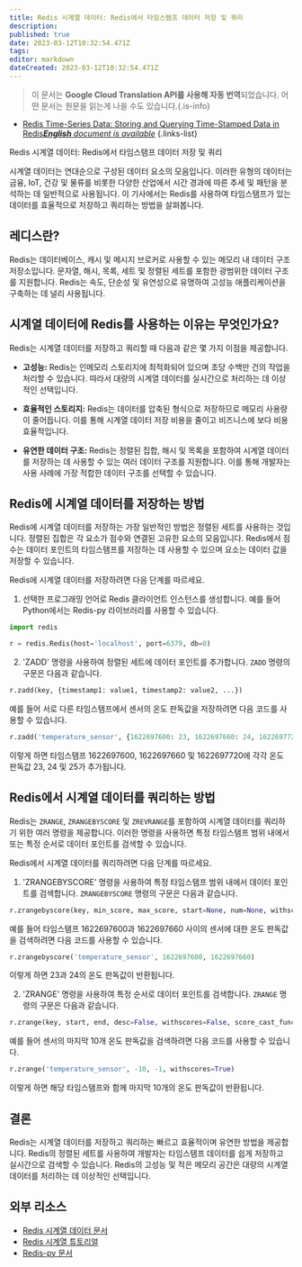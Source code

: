 ```yaml
---
title: Redis 시계열 데이터: Redis에서 타임스탬프 데이터 저장 및 쿼리
description: 
published: true
date: 2023-03-12T10:32:54.471Z
tags: 
editor: markdown
dateCreated: 2023-03-12T10:32:54.471Z
---
```


> 이 문서는 **Google Cloud Translation API를 사용해 자동 번역**되었습니다.
어떤 문서는 원문을 읽는게 나을 수도 있습니다.{.is-info}



- [Redis Time-Series Data: Storing and Querying Time-Stamped Data in Redis***English** document is available*](/en/Knowledge-base/NoSQL/redis-time-series-data-storing-and-querying-time-stamped-data-in-redis)
{.links-list}

Redis 시계열 데이터: Redis에서 타임스탬프 데이터 저장 및 쿼리

시계열 데이터는 연대순으로 구성된 데이터 요소의 모음입니다. 이러한 유형의 데이터는 금융, IoT, 건강 및 물류를 비롯한 다양한 산업에서 시간 경과에 따른 추세 및 패턴을 분석하는 데 일반적으로 사용됩니다. 이 기사에서는 Redis를 사용하여 타임스탬프가 있는 데이터를 효율적으로 저장하고 쿼리하는 방법을 살펴봅니다.

## 레디스란?

Redis는 데이터베이스, 캐시 및 메시지 브로커로 사용할 수 있는 메모리 내 데이터 구조 저장소입니다. 문자열, 해시, 목록, 세트 및 정렬된 세트를 포함한 광범위한 데이터 구조를 지원합니다. Redis는 속도, 단순성 및 유연성으로 유명하여 고성능 애플리케이션을 구축하는 데 널리 사용됩니다.

## 시계열 데이터에 Redis를 사용하는 이유는 무엇인가요?

Redis는 시계열 데이터를 저장하고 쿼리할 때 다음과 같은 몇 가지 이점을 제공합니다.

- **고성능:** Redis는 인메모리 스토리지에 최적화되어 있으며 초당 수백만 건의 작업을 처리할 수 있습니다. 따라서 대량의 시계열 데이터를 실시간으로 처리하는 데 이상적인 선택입니다.

- **효율적인 스토리지:** Redis는 데이터를 압축된 형식으로 저장하므로 메모리 사용량이 줄어듭니다. 이를 통해 시계열 데이터 저장 비용을 줄이고 비즈니스에 보다 비용 효율적입니다.

- **유연한 데이터 구조:** Redis는 정렬된 집합, 해시 및 목록을 포함하여 시계열 데이터를 저장하는 데 사용할 수 있는 여러 데이터 구조를 지원합니다. 이를 통해 개발자는 사용 사례에 가장 적합한 데이터 구조를 선택할 수 있습니다.

## Redis에 시계열 데이터를 저장하는 방법

Redis에 시계열 데이터를 저장하는 가장 일반적인 방법은 정렬된 세트를 사용하는 것입니다. 정렬된 집합은 각 요소가 점수와 연결된 고유한 요소의 모음입니다. Redis에서 점수는 데이터 포인트의 타임스탬프를 저장하는 데 사용할 수 있으며 요소는 데이터 값을 저장할 수 있습니다.

Redis에 시계열 데이터를 저장하려면 다음 단계를 따르세요.

1. 선택한 프로그래밍 언어로 Redis 클라이언트 인스턴스를 생성합니다. 예를 들어 Python에서는 Redis-py 라이브러리를 사용할 수 있습니다.

```python
import redis

r = redis.Redis(host='localhost', port=6379, db=0)
```

2. 'ZADD' 명령을 사용하여 정렬된 세트에 데이터 포인트를 추가합니다. `ZADD` 명령의 구문은 다음과 같습니다.

```python
r.zadd(key, {timestamp1: value1, timestamp2: value2, ...})
```

예를 들어 서로 다른 타임스탬프에서 센서의 온도 판독값을 저장하려면 다음 코드를 사용할 수 있습니다.

```python
r.zadd('temperature_sensor', {1622697600: 23, 1622697660: 24, 1622697720: 25})
```

이렇게 하면 타임스탬프 1622697600, 1622697660 및 1622697720에 각각 온도 판독값 23, 24 및 25가 추가됩니다.

## Redis에서 시계열 데이터를 쿼리하는 방법

Redis는 `ZRANGE`, `ZRANGEBYSCORE` 및 `ZREVRANGE`를 포함하여 시계열 데이터를 쿼리하기 위한 여러 명령을 제공합니다. 이러한 명령을 사용하면 특정 타임스탬프 범위 내에서 또는 특정 순서로 데이터 포인트를 검색할 수 있습니다.

Redis에서 시계열 데이터를 쿼리하려면 다음 단계를 따르세요.

1. 'ZRANGEBYSCORE' 명령을 사용하여 특정 타임스탬프 범위 내에서 데이터 포인트를 검색합니다. `ZRANGEBYSCORE` 명령의 구문은 다음과 같습니다.

```python
r.zrangebyscore(key, min_score, max_score, start=None, num=None, withscores=False, score_cast_func=float)
```

예를 들어 타임스탬프 1622697600과 1622697660 사이의 센서에 대한 온도 판독값을 검색하려면 다음 코드를 사용할 수 있습니다.

```python
r.zrangebyscore('temperature_sensor', 1622697600, 1622697660)
```

이렇게 하면 23과 24의 온도 판독값이 반환됩니다.

2. 'ZRANGE' 명령을 사용하여 특정 순서로 데이터 포인트를 검색합니다. `ZRANGE` 명령의 구문은 다음과 같습니다.

```python
r.zrange(key, start, end, desc=False, withscores=False, score_cast_func=float)
```

예를 들어 센서의 마지막 10개 온도 판독값을 검색하려면 다음 코드를 사용할 수 있습니다.

```python
r.zrange('temperature_sensor', -10, -1, withscores=True)
```

이렇게 하면 해당 타임스탬프와 함께 마지막 10개의 온도 판독값이 반환됩니다.

## 결론

Redis는 시계열 데이터를 저장하고 쿼리하는 빠르고 효율적이며 유연한 방법을 제공합니다. Redis의 정렬된 세트를 사용하여 개발자는 타임스탬프 데이터를 쉽게 저장하고 실시간으로 검색할 수 있습니다. Redis의 고성능 및 적은 메모리 공간은 대량의 시계열 데이터를 처리하는 데 이상적인 선택입니다.

## 외부 리소스

- [Redis 시계열 데이터 문서](https://redis.io/topics/timeseries)
- [Redis 시계열 튜토리얼](https://redislabs.com/blog/redis-time-series-tutorial/)
- [Redis-py 문서](https://redis-py.readthedocs.io/en/stable/)